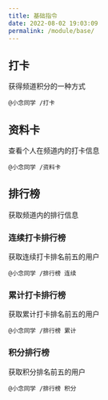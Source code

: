 ```yaml
---
title: 基础指令
date: 2022-08-02 19:03:09
permalink: /module/base/
---
```

## 打卡

获得频道积分的一种方式

```
@小念同学 /打卡 
```

## 资料卡

查看个人在频道内的打卡信息

```
@小念同学 /资料卡
```

## 排行榜

获取频道内的排行信息

### 连续打卡排行榜

获取连续打卡排名前五的用户

```
@小念同学 /排行榜 连续
```

### 累计打卡排行榜

获取累计打卡排名前五的用户

```
@小念同学 /排行榜 累计
```

### 积分排行榜

获取积分排名前五的用户

```
@小念同学 /排行榜 积分
```